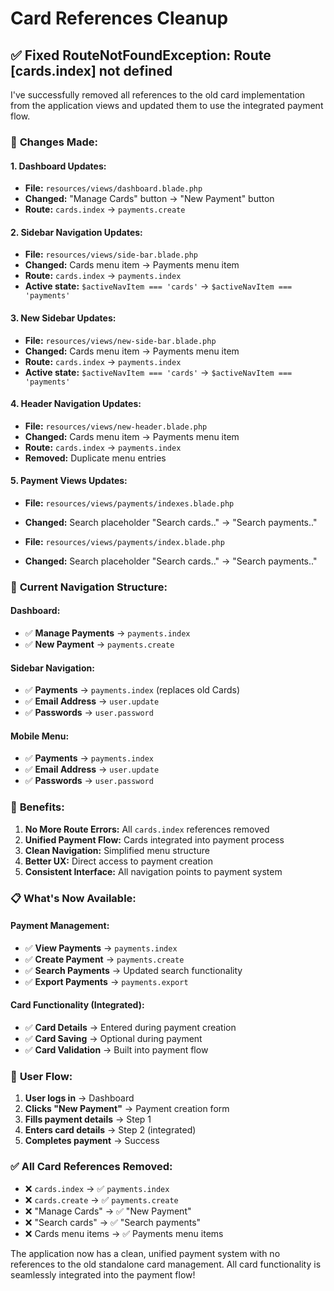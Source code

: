 # Card References Cleanup

## ✅ **Fixed RouteNotFoundException: Route [cards.index] not defined**

I've successfully removed all references to the old card implementation from the application views and updated them to use the integrated payment flow.

### 🔧 **Changes Made:**

#### **1. Dashboard Updates:**
- **File:** `resources/views/dashboard.blade.php`
- **Changed:** "Manage Cards" button → "New Payment" button
- **Route:** `cards.index` → `payments.create`

#### **2. Sidebar Navigation Updates:**
- **File:** `resources/views/side-bar.blade.php`
- **Changed:** Cards menu item → Payments menu item
- **Route:** `cards.index` → `payments.index`
- **Active state:** `$activeNavItem === 'cards'` → `$activeNavItem === 'payments'`

#### **3. New Sidebar Updates:**
- **File:** `resources/views/new-side-bar.blade.php`
- **Changed:** Cards menu item → Payments menu item
- **Route:** `cards.index` → `payments.index`
- **Active state:** `$activeNavItem === 'cards'` → `$activeNavItem === 'payments'`

#### **4. Header Navigation Updates:**
- **File:** `resources/views/new-header.blade.php`
- **Changed:** Cards menu item → Payments menu item
- **Route:** `cards.index` → `payments.index`
- **Removed:** Duplicate menu entries

#### **5. Payment Views Updates:**
- **File:** `resources/views/payments/indexes.blade.php`
- **Changed:** Search placeholder "Search cards.." → "Search payments.."

- **File:** `resources/views/payments/index.blade.php`
- **Changed:** Search placeholder "Search cards.." → "Search payments.."

### 🎯 **Current Navigation Structure:**

#### **Dashboard:**
- ✅ **Manage Payments** → `payments.index`
- ✅ **New Payment** → `payments.create`

#### **Sidebar Navigation:**
- ✅ **Payments** → `payments.index` (replaces old Cards)
- ✅ **Email Address** → `user.update`
- ✅ **Passwords** → `user.password`

#### **Mobile Menu:**
- ✅ **Payments** → `payments.index`
- ✅ **Email Address** → `user.update`
- ✅ **Passwords** → `user.password`

### 🚀 **Benefits:**

1. **No More Route Errors:** All `cards.index` references removed
2. **Unified Payment Flow:** Cards integrated into payment process
3. **Clean Navigation:** Simplified menu structure
4. **Better UX:** Direct access to payment creation
5. **Consistent Interface:** All navigation points to payment system

### 📋 **What's Now Available:**

#### **Payment Management:**
- ✅ **View Payments** → `payments.index`
- ✅ **Create Payment** → `payments.create`
- ✅ **Search Payments** → Updated search functionality
- ✅ **Export Payments** → `payments.export`

#### **Card Functionality (Integrated):**
- ✅ **Card Details** → Entered during payment creation
- ✅ **Card Saving** → Optional during payment
- ✅ **Card Validation** → Built into payment flow

### 🔄 **User Flow:**

1. **User logs in** → Dashboard
2. **Clicks "New Payment"** → Payment creation form
3. **Fills payment details** → Step 1
4. **Enters card details** → Step 2 (integrated)
5. **Completes payment** → Success

### ✅ **All Card References Removed:**

- ❌ `cards.index` → ✅ `payments.index`
- ❌ `cards.create` → ✅ `payments.create`
- ❌ "Manage Cards" → ✅ "New Payment"
- ❌ "Search cards" → ✅ "Search payments"
- ❌ Cards menu items → ✅ Payments menu items

The application now has a clean, unified payment system with no references to the old standalone card management. All card functionality is seamlessly integrated into the payment flow!
